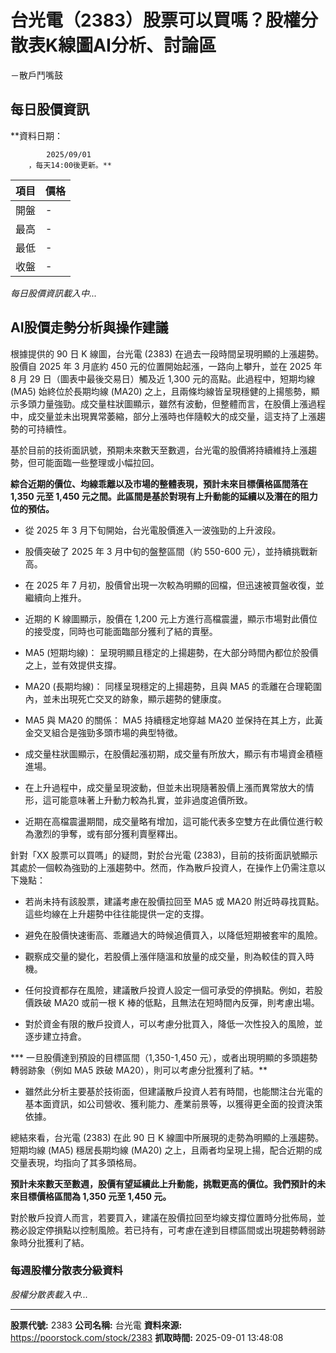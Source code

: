 # 台光電（2383）股票可以買嗎？股權分散表K線圖AI分析、討論區
－散戶鬥嘴鼓

## 每日股價資訊

**資料日期：
        
            2025/09/01
        ，每天14:00後更新。**

| 項目 | 價格 |
|------|------|
| 開盤 | - |
| 最高 | - |
| 最低 | - |
| 收盤 | - |

*每日股價資訊載入中...*

## AI股價走勢分析與操作建議

根據提供的 90 日 K 線圖，台光電 (2383) 在過去一段時間呈現明顯的上漲趨勢。股價自 2025 年 3 月底約 450 元的位置開始起漲，一路向上攀升，並在 2025 年 8 月 29 日（圖表中最後交易日）觸及近 1,300 元的高點。此過程中，短期均線 (MA5) 始終位於長期均線 (MA20) 之上，且兩條均線皆呈現穩健的上揚態勢，顯示多頭力量強勁。成交量柱狀圖顯示，雖然有波動，但整體而言，在股價上漲過程中，成交量並未出現異常萎縮，部分上漲時也伴隨較大的成交量，這支持了上漲趨勢的可持續性。

基於目前的技術面訊號，預期未來數天至數週，台光電的股價將持續維持上漲趨勢，但可能面臨一些整理或小幅拉回。

**綜合近期的價位、均線乖離以及市場的整體表現，預計未來目標價格區間落在 1,350 元至 1,450 元之間。此區間是基於對現有上升動能的延續以及潛在的阻力位的預估。**

*   從 2025 年 3 月下旬開始，台光電股價進入一波強勁的上升波段。

*   股價突破了 2025 年 3 月中旬的盤整區間（約 550-600 元），並持續挑戰新高。

*   在 2025 年 7 月初，股價曾出現一次較為明顯的回檔，但迅速被買盤收復，並繼續向上推升。

*   近期的 K 線圖顯示，股價在 1,200 元上方進行高檔震盪，顯示市場對此價位的接受度，同時也可能面臨部分獲利了結的賣壓。

*   MA5 (短期均線)： 呈現明顯且穩定的上揚趨勢，在大部分時間內都位於股價之上，並有效提供支撐。

*   MA20 (長期均線)： 同樣呈現穩定的上揚趨勢，且與 MA5 的乖離在合理範圍內，並未出現死亡交叉的跡象，顯示趨勢的健康度。

*   MA5 與 MA20 的關係： MA5 持續穩定地穿越 MA20 並保持在其上方，此黃金交叉組合是強勁多頭市場的典型特徵。

*   成交量柱狀圖顯示，在股價起漲初期，成交量有所放大，顯示有市場資金積極進場。

*   在上升過程中，成交量呈現波動，但並未出現隨著股價上漲而異常放大的情形，這可能意味著上升動力較為扎實，並非過度追價所致。

*   近期在高檔震盪期間，成交量略有增加，這可能代表多空雙方在此價位進行較為激烈的爭奪，或有部分獲利賣壓釋出。

針對「XX 股票可以買嗎」的疑問，對於台光電 (2383)，目前的技術面訊號顯示其處於一個較為強勁的上漲趨勢中。然而，作為散戶投資人，在操作上仍需注意以下幾點：

*   若尚未持有該股票，建議考慮在股價拉回至 MA5 或 MA20 附近時尋找買點。這些均線在上升趨勢中往往能提供一定的支撐。

*   避免在股價快速衝高、乖離過大的時候追價買入，以降低短期被套牢的風險。

*   觀察成交量的變化，若股價上漲伴隨溫和放量的成交量，則為較佳的買入時機。

*   任何投資都存在風險，建議散戶投資人設定一個可承受的停損點。例如，若股價跌破 MA20 或前一根 K 棒的低點，且無法在短時間內反彈，則考慮出場。

*   對於資金有限的散戶投資人，可以考慮分批買入，降低一次性投入的風險，並逐步建立持倉。

***   一旦股價達到預設的目標區間（1,350-1,450 元），或者出現明顯的多頭趨勢轉弱跡象（例如 MA5 跌破 MA20），則可以考慮分批獲利了結。**

*   雖然此分析主要基於技術面，但建議散戶投資人若有時間，也能關注台光電的基本面資訊，如公司營收、獲利能力、產業前景等，以獲得更全面的投資決策依據。

總結來看，台光電 (2383) 在此 90 日 K 線圖中所展現的走勢為明顯的上漲趨勢。短期均線 (MA5) 穩居長期均線 (MA20) 之上，且兩者均呈現上揚，配合近期的成交量表現，均指向了其多頭格局。

**預計未來數天至數週，股價有望延續此上升動能，挑戰更高的價位。我們預計的未來目標價格區間為 1,350 元至 1,450 元。**

對於散戶投資人而言，若要買入，建議在股價拉回至均線支撐位置時分批佈局，並務必設定停損點以控制風險。若已持有，可考慮在達到目標區間或出現趨勢轉弱跡象時分批獲利了結。

### 每週股權分散表分級資料

*股權分散表載入中...*

---

**股票代號:** 2383
**公司名稱:** 台光電
**資料來源:** https://poorstock.com/stock/2383
**抓取時間:** 2025-09-01 13:48:08
